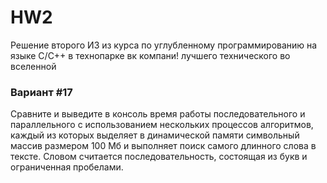# HW2
Решение второго ИЗ из курса по углубленному программированию на языке C/C++ в технопарке вк компани! лучшего технического во вселенной
### Вариант #17
Сравните и выведите в консоль время работы последовательного и параллельного с использованием нескольких процессов алгоритмов, каждый из которых выделяет в динамической памяти символьный массив размером 100 Мб и выполняет поиск самого длинного слова в тексте. Словом считается последовательность, состоящая из букв и ограниченная пробелами.